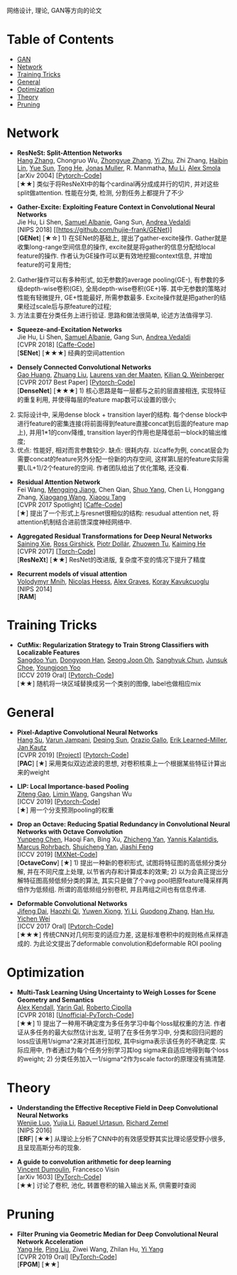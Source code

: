 网络设计, 理论, GAN等方向的论文

# Table of Contents
- <a href='GAN.md'> GAN </a>
- [Network](#network)
- [Training Tricks](#training-tricks)
- [General](#general)
- [Optimization](#optimization)
- [Theory](#theory)
- [Pruning](#pruning)
  
# Network
- **ResNeSt: Split-Attention Networks** <Br>
[Hang Zhang](https://hangzhang.org/), Chongruo Wu, [Zhongyue Zhang](http://zhongyuezhang.com/), [Yi Zhu](https://sites.google.com/view/yizhu/home), Zhi Zhang, [Haibin Lin](https://sites.google.com/view/haibinlin/), [Yue Sun](https://aptsunny.github.io/), [Tong He](https://hetong007.github.io/), [Jonas Muller](https://people.csail.mit.edu/jonasmueller/), R. Manmatha, [Mu Li](https://www.cs.cmu.edu/~muli/), [Alex Smola](http://alex.smola.org/) <Br>
[arXiv 2004] [[Pytorch-Code](https://github.com/zhanghang1989/ResNeSt)] <Br>
[★★] 类似于将ResNeXt中的每个cardinal再分成成并行的切片, 并对这些split做attention. 性能在分类, 检测, 分割任务上都提升了不少

- **Gather-Excite: Exploiting Feature Context in Convolutional Neural Networks** <Br>
Jie Hu, Li Shen, [Samuel Albanie](http://www.robots.ox.ac.uk/~albanie/), Gang Sun, [Andrea Vedaldi](http://www.robots.ox.ac.uk/~vedaldi/) <Br>
[NIPS 2018] [[https://github.com/hujie-frank/GENet)] <Br>
[**GENet**] [★☆] 1) 在SENet的基础上, 提出了gather-excite操作. Gather就是收集long-range空间信息的操作, excite就是将gather的信息分配给local feature的操作. 作者认为GE操作可以更有效地挖掘context信息, 并增加feature的可复用性; 
2) Gather操作可以有多种形式, 如无参数的average pooling(GE-), 有参数的多级depth-wise卷积(GE), 全局depth-wise卷积(GE+)等. 其中无参数的策略对性能有轻微提升, GE+性能最好, 所需参数最多. Excite操作就是把gather的结果经过scale后与原feature的过程; 
3) 方法主要在分类任务上进行验证. 思路和做法很简单, 论述方法值得学习. <Br>

- **Squeeze-and-Excitation Networks** <Br>
Jie Hu, Li Shen, [Samuel Albanie](http://www.robots.ox.ac.uk/~albanie/), Gang Sun, [Andrea Vedaldi](http://www.robots.ox.ac.uk/~vedaldi/) <Br>
[CVPR 2018] [[Caffe-Code](https://github.com/hujie-frank/SENet)] <Br>
[**SENet**] [★★★] 经典的空间attention

- **Densely Connected Convolutional Networks** <Br>
[Gao Huang](http://www.cs.cornell.edu/~gaohuang/), [Zhuang Liu](https://liuzhuang13.github.io/), [Laurens van der Maaten](https://lvdmaaten.github.io/), [Kilian Q. Weinberger](http://www.cs.cornell.edu/~kilian/) <Br>
[CVPR 2017 Best Paper] [[Pytorch-Code](https://github.com/liuzhuang13/DenseNet)] <Br>
[**DenseNet**] [★★★] 1) 核心思路是每一层都与之前的层直接相连, 实现特征的重复利用, 并使得每层的feature map数可以设置的很小; 
2) 实际设计中, 采用dense block + transition layer的结构. 每个dense block中进行feature的密集连接(将前面得到feature直接concat到后面的feature map上), 并用1*1的conv降维, transition layer的作用也是降低前一block的输出维度; 
3) 优点: 性能好, 相对而言参数较少. 缺点: 很耗内存. 以caffe为例, concat层会为需要concat的feature另外分配一份新的内存空间, 这样第L层的feature实际需要L(L+1)/2个feature的空间. 作者团队给出了优化策略, 还没看. <Br>

- **Residual Attention Network** <Br>
Fei Wang, [Mengqing Jiang](https://github.com/Jmq14), Chen Qian, [Shuo Yang](http://shuoyang1213.me/), Chen Li, Honggang Zhang, [Xiaogang Wang](http://www.ee.cuhk.edu.hk/~xgwang/), [Xiaoou Tang](https://www.ie.cuhk.edu.hk/people/xotang.shtml) <Br>
[CVPR 2017 Spotlight] [[Caffe-Code](https://github.com/fwang91/residual-attention-network)] <Br>
[★] 提出了一个形式上与resnet很相似的结构: resudual attention net, 将attention机制结合进前馈深度神经网络中.

- **Aggregated Residual Transformations for Deep Neural Networks** <Br>
[Saining Xie](http://vcl.ucsd.edu/~sxie/), [Ross Girshick](http://www.rossgirshick.info/), [Piotr Dollár](https://pdollar.github.io/), [Zhuowen Tu](http://pages.ucsd.edu/~ztu/), [Kaiming He](http://kaiminghe.com/)  <Br>
[CVPR 2017] [[Torch-Code](https://github.com/facebookresearch/ResNeXt)] <Br>
[**ResNeXt**] [★★] ResNet的改进版, 复杂度不变的情况下提升了精度

- **Recurrent models of visual attention** <Br>
[Volodymyr Mnih](https://www.cs.toronto.edu/~vmnih/), [Nicolas Heess](http://homepages.inf.ed.ac.uk/s0677090/), [Alex Graves](https://www.cs.toronto.edu/~graves/), [Koray Kavukcuoglu](http://koray.kavukcuoglu.org/) <Br>
[NIPS 2014] <Br>
[**RAM**]




# Training Tricks	
- **CutMix: Regularization Strategy to Train Strong Classifiers with Localizable Features** <Br>
[Sangdoo Yun](https://sangdooyun.github.io/), [Dongyoon Han](https://sites.google.com/site/dyhan0920/), [Seong Joon Oh](https://coallaoh.github.io//), [Sanghyuk Chun](https://sanghyukchun.github.io/home/), [Junsuk Choe](https://sites.google.com/site/junsukchoe/), [Youngjoon Yoo](https://yjyoo3312.github.io/) <Br>
[ICCV 2019 Oral] [[Pytorch-Code](https://github.com/clovaai/CutMix-PyTorch)] <Br>
[★★] 随机将一块区域替换成另一个类别的图像, label也做相应mix


# General
- **Pixel-Adaptive Convolutional Neural Networks** <Br>
[Hang Su](https://suhangpro.github.io/), [Varun Jampani](https://varunjampani.github.io/), [Deqing Sun](https://deqings.github.io/), [Orazio Gallo](https://research.nvidia.com/person/orazio-gallo), [Erik Learned-Miller](https://people.cs.umass.edu/~elm/), [Jan Kautz](https://jankautz.com/) <Br>
[CVPR 2019] [[Project](https://suhangpro.github.io/pac/)] [[Pytorch-Code](https://github.com/NVlabs/pacnet)] <Br>
[**PAC**] [★] 采用类似双边滤波的思想, 对卷积核乘上一个根据某些特征计算出来的weight

- **LIP: Local Importance-based Pooling** <Br>
[Ziteng Gao](https://sebgao.github.io/), [Limin Wang](http://wanglimin.github.io/), Gangshan Wu <Br>
[ICCV 2019] [[Pytorch-Code](https://github.com/sebgao/LIP)] <Br>
[★]  用一个分支预测pooling的权重


- **Drop an Octave: Reducing Spatial Redundancy in Convolutional Neural Networks with Octave Convolution** <Br>
[Yunpeng Chen](https://cypw.github.io/), Haoqi Fan, Bing Xu, [Zhicheng Yan](https://sites.google.com/view/zhicheng-yan), [Yannis Kalantidis](http://www.skamalas.com/), [Marcus Rohrbach](http://rohrbach.vision/), [Shuicheng Yan](https://www.ece.nus.edu.sg/stfpage/eleyans/), [Jiashi Feng](https://sites.google.com/site/jshfeng/) <Br>
[ICCV 2019] [[MXNet-Code](https://github.com/facebookresearch/OctConv)] <Br>
[**OctaveConv**] [★]   1) 提出一种新的卷积形式, 试图将特征图的高低频分类分解, 并在不同尺度上处理, 以节省内存和计算成本的效果;
  2) 以为会真正提出分解特征图高频低频分类的算法, 其实只是做了个avg pool把原feature降采样两倍作为低频组. 所谓的高低频组分别卷积, 并且两组之间也有信息传递.

- **Deformable Convolutional Networks** <Br>
[Jifeng Dai](http://www.jifengdai.org/), [Haozhi Qi](http://haozhi.io/), [Yuwen Xiong](http://www.cs.toronto.edu/~yuwen/), [Yi Li](https://liyi14.github.io/), [Guodong Zhang](http://www.cs.toronto.edu/~gdzhang/), [Han Hu](https://sites.google.com/site/hanhushomepage/), [Yichen Wei](https://www.microsoft.com/en-us/research/people/yichenw/) <Br>
[ICCV 2017 Oral] [[Pytorch-Code](https://github.com/msracver/Deformable-ConvNets)] <Br>
[★★★]  传统CNN对几何形变的适应力差, 这是标准卷积中的规则格点采样造成的. 为此论文提出了deformable convolution和deformable ROI pooling



# Optimization
- **Multi-Task Learning Using Uncertainty to Weigh Losses for Scene Geometry and Semantics** <Br>
[Alex Kendall](https://alexgkendall.com/), [Yarin Gal](http://www.cs.ox.ac.uk/people/yarin.gal/website/), [Roberto Cipolla](https://mi.eng.cam.ac.uk/~cipolla/) <Br>
[CVPR 2018] [[Unofficial-PyTorch-Code](https://github.com/ranandalon/mtl)] <Br>
[★★] 1) 提出了一种用不确定度为多任务学习中每个loss赋权重的方法. 作者证从多任务的最大似然估计出发, 证明了在多任务学习中, 分类和回归问题的loss应该用1/sigma^2来对其进行加权, 其中sigma表示该任务的不确定度. 实际应用中, 作者通过为每个任务分别学习其log sigma来自适应地得到每个loss的weight; 2) 分类任务加入一1/sigma^2作为scale factor的原理没有搞清楚. <Br>
	


# Theory
- **Understanding the Effective Receptive Field in Deep Convolutional Neural Networks** <Br>
[Wenjie Luo](http://www.cs.toronto.edu/~wenjie/), [Yujia Li](http://www.cs.toronto.edu/~yujiali/), [Raquel Urtasun](http://www.cs.toronto.edu/~urtasun/), [Richard Zemel](http://www.cs.toronto.edu/~zemel/inquiry/home.php) <Br>
[NIPS 2016] <Br>
[**ERF**] [★★] 从理论上分析了CNN中的有效感受野其实比理论感受野小很多, 且呈现高斯分布的现象.
	
- **A guide to convolution arithmetic for deep learning** <Br>
[Vincent Dumoulin](https://vdumoulin.github.io/), Francesco Visin  <Br>
[arXiv 1603] [[PyTorch-Code](https://github.com/vdumoulin/conv_arithmetic)] <Br>
[★★] 讨论了卷积, 池化, 转置卷积的输入输出关系, 供需要时查阅
	
	

# Pruning
- **Filter Pruning via Geometric Median for Deep Convolutional Neural Network Acceleration** <Br>
[Yang He](https://he-y.github.io/), [Ping Liu](https://sites.google.com/site/pingliu264/), Ziwei Wang, Zhilan Hu, [Yi Yang](https://www.uts.edu.au/staff/yi.yang) <Br>
[CVPR 2019 Oral] [[PyTorch-Code](https://github.com/he-y/filter-pruning-geometric-median)] <Br>
[**FPGM**] [★★]